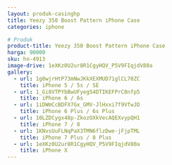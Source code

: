 ```yaml
---
layout: produk-casinghp
title: Yeezy 350 Boost Pattern iPhone Case
categories: iphone

# Produk
product-title: Yeezy 350 Boost Pattern iPhone Case
harga: 90000
sku: hn-4913
image-drive: 1eXKz0U2ur8R1CgyHQV_P5V9FIqjdV80a
gallery:
  - url: 1g0wjrHtP73mNwJKkXEXMUD71glCL70ZC
    title: iPhone 5 / 5s / SE
  - url: 1_Gi8VTPYbBwUFyeg54DTIKEFPrC8nfp5
    title: iPhone 6 / 6s
  - url: 1iDWmCcBDFX7Gx_GMV-JlHxxi7f9VfwJD
    title: iPhone 6 Plus / 6s Plus
  - url: 10LZDCygx48p-ZkozOXkVecAQEXvypQH1
    title: iPhone 7 / 8
  - url: 1KNvsUuFLNqPaX3TMN6flzDwe-jFjpTML
    title: iPhone 7 Plus / 8 Plus
  - url: 1eXKz0U2ur8R1CgyHQV_P5V9FIqjdV80a
    title: iPhone X
---
```

